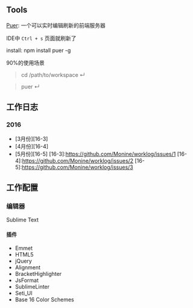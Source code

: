 Tools
---
[Puer](http://leeluolee.github.io/2014/10/24/use-puer-helpus-developer-frontend/): 一个可以实时编辑刷新的前端服务器

IDE中 `Ctrl + s` 页面就刷新了

install: npm install puer -g

90%的使用场景
> cd /path/to/workspace ↵

> puer ↵


工作日志
---
### 2016
- [3月份][16-3]
- [4月份][16-4]
- [5月份][16-5]
[16-3]:https://github.com/Monine/worklog/issues/1
[16-4]:https://github.com/Monine/worklog/issues/2
[16-5]:https://github.com/Monine/worklog/issues/3

工作配置
---
### 编辑器
Sublime Text
#### 插件
  - Emmet
  - HTML5
  - jQuery
  - Alignment
  - BracketHighlighter
  - JsFormat
  - SublimeLinter
  - Seti_UI
  - Base 16 Color Schemes
